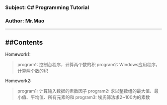 ### Subject: C# Programming Tutorial
### Author: Mr.Mao
-------------

##Contents
--------

Homework1:
>program1:	控制台程序，计算两个数的积
>program2:	Windows应用程序，计算两个数的积


Homework2:
>program1:	计算输入数据的素数因子
>program2:	求以整数组的最大值、最小值、平均值、所有元素的和
>program3:	埃氏筛法求2~100内的素数  
